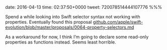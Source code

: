 date: 2016-04-13
time: 02:37:50+0000
tweet: 720078514444107776
%%%

Spend a while looking into Swift selector syntax not working with properties. Eventually found this proposal [github.com/apple/swift-evolution/blob/master/proposals/0064-property-selectors.md](https://github.com/apple/swift-evolution/blob/master/proposals/0064-property-selectors.md)

As a workaround for now, I think I’m going to declare some read-only properties as functions instead. Seems least horrible.
